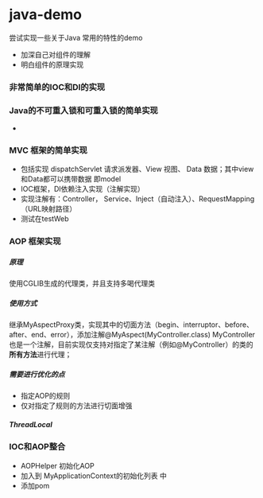 # java-demo
尝试实现一些关于Java 常用的特性的demo
- 加深自己对组件的理解
- 明白组件的原理实现

### 非常简单的IOC和DI的实现

### Java的不可重入锁和可重入锁的简单实现
-
### MVC 框架的简单实现
- 包括实现 dispatchServlet 请求派发器、View 视图、 Data 数据；其中view和Data都可以携带数据 即model
- IOC框架，DI依赖注入实现（注解实现）
- 实现注解有：Controller， Service、Inject（自动注入）、RequestMapping（URL映射路径）
- 测试在testWeb

### AOP 框架实现
##### 原理
使用CGLIB生成的代理类，并且支持多喝代理类
##### 使用方式
继承MyAspectProxy类，实现其中的切面方法（begin、interruptor、before、after、end、error），添加注解@MyAspect(MyController.class)
MyController也是一个注解，目前实现仅支持对指定了某注解（例如@MyController）的类的**所有方法**进行代理；
##### 需要进行优化的点
- 指定AOP的规则
- 仅对指定了规则的方法进行切面增强

##### ThreadLocal 

### IOC和AOP整合
- AOPHelper 初始化AOP
- 加入到 MyApplicationContext的初始化列表 中
- 添加pom 


######
